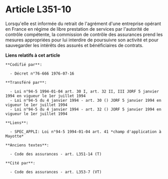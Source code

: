 # Article L351-10

Lorsqu'elle est informée du retrait de l'agrément d'une entreprise opérant en France en régime de libre prestation de
services par l'autorité de contrôle compétente, la commission de contrôle des assurances prend les mesures appropriées pour
lui interdire de poursuivre son activité et pour sauvegarder les intérêts des assurés et bénéficiaires de contrats.

**Liens relatifs à cet article**

	**Codifié par**:

	  - Décret n°76-666 1976-07-16

	**Transféré par**:

	  - Loi n°94-5 1994-01-04 art. 30 I, art. 32 II, III JORF 5 janvier 1994 en vigueur le 1er juillet 1994
	  - Loi n°94-5 du 4 janvier 1994 - art. 30 () JORF 5 janvier 1994 en vigueur le 1er juillet 1994
	  - Loi n°94-5 du 4 janvier 1994 - art. 32 () JORF 5 janvier 1994 en vigueur le 1er juillet 1994

	**Liens**:

	  - SPEC_APPLI: Loi n°94-5 1994-01-04 art. 41 *champ d'application à Mayotte*

	**Anciens textes**:

	  - Code des assurances - art. L351-14 (T)

	**Cité par**:

	  - Code des assurances - art. L353-7 (VT)
